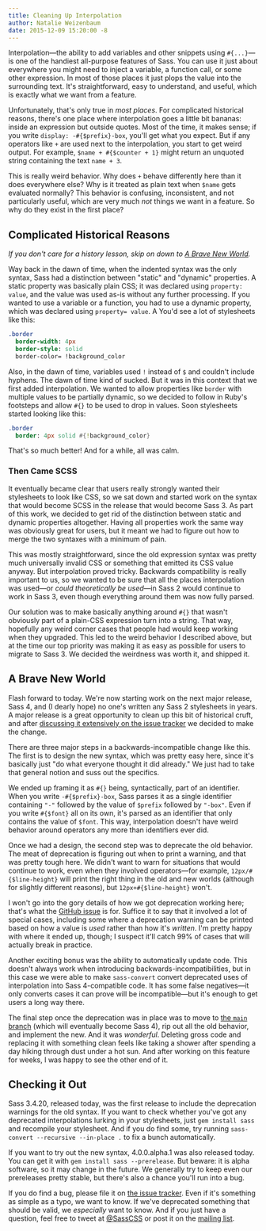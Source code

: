 ```yaml
---
title: Cleaning Up Interpolation
author: Natalie Weizenbaum
date: 2015-12-09 15:20:00 -8
---
```


Interpolation—the ability to add variables and other snippets using `#{...}`—is
one of the handiest all-purpose features of Sass. You can use it just about
everywhere you might need to inject a variable, a function call, or some other
expression. In most of those places it just plops the value into the surrounding
text. It's straightforward, easy to understand, and useful, which is exactly
what we want from a feature.

Unfortunately, that's only true in _most places_. For complicated historical
reasons, there's one place where interpolation goes a little bit bananas: inside
an expression but outside quotes. Most of the time, it makes sense; if you write
`display: -#{$prefix}-box`, you'll get what you expect. But if any operators
like `+` are used next to the interpolation, you start to get weird output. For
example, `$name + #{$counter + 1}` might return an unquoted string containing
the text `name + 3`.

This is really weird behavior. Why does `+` behave differently here than it does
everywhere else? Why is it treated as plain text when `$name` gets evaluated
normally? This behavior is confusing, inconsistent, and not particularly useful,
which are very much _not_ things we want in a feature. So why do they exist in
the first place?

## Complicated Historical Reasons

_If you don't care for a history lesson, skip on down to [A Brave New
World](#a-brave-new-world)._

Way back in the dawn of time, when the indented syntax was the only syntax, Sass
had a distinction between "static" and "dynamic" properties. A static property
was basically plain CSS; it was declared using `property: value`, and the value
was used as-is without any further processing. If you wanted to use a variable
or a function, you had to use a dynamic property, which was declared using
`property= value`. A You'd see a lot of stylesheets like this:

```sass
.border
  border-width: 4px
  border-style: solid
  border-color= !background_color
```

Also, in the dawn of time, variables used `!` instead of `$` and couldn't
include hyphens. The dawn of time kind of sucked. But it was in this context
that we first added interpolation. We wanted to allow properties like `border`
with multiple values to be partially dynamic, so we decided to follow in Ruby's
footsteps and allow `#{}` to be used to drop in values. Soon stylesheets started
looking like this:

```sass
.border
  border: 4px solid #{!background_color}
```

That's so much better! And for a while, all was calm.

### Then Came SCSS

It eventually became clear that users really strongly wanted their stylesheets
to look like CSS, so we sat down and started work on the syntax that would
become SCSS in the release that would become Sass 3. As part of this work, we
decided to get rid of the distinction between static and dynamic properties
altogether. Having all properties work the same way was obviously great for
users, but it meant we had to figure out how to merge the two syntaxes with a
minimum of pain.

This was mostly straightforward, since the old expression syntax was pretty much
universally invalid CSS or something that emitted its CSS value anyway. But
interpolation proved tricky. Backwards compatibility is really important to us,
so we wanted to be sure that all the places interpolation was used—or _could
theoretically be used_—in Sass 2 would continue to work in Sass 3, even though
everything around them was now fully parsed.

Our solution was to make basically anything around `#{}` that wasn't obviously
part of a plain-CSS expression turn into a string. That way, hopefully any weird
corner cases that people had would keep working when they upgraded. This led to
the weird behavior I described above, but at the time our top priority was
making it as easy as possible for users to migrate to Sass 3. We decided the
weirdness was worth it, and shipped it.

## A Brave New World

Flash forward to today. We're now starting work on the next major release, Sass
4, and (I dearly hope) no one's written any Sass 2 stylesheets in years. A major
release is a great opportunity to clean up this bit of historical cruft, and
after [discussing it extensively on the issue
tracker](https://github.com/sass/sass/issues/1778) we decided to make the
change.

There are three major steps in a backwards-incompatible change like this. The
first is to design the new syntax, which was pretty easy here, since it's
basically just "do what everyone thought it did already." We just had to take
that general notion and suss out the specifics.

We ended up framing it as `#{}` being, syntactically, part of an identifier.
When you write `-#{$prefix}-box`, Sass parses it as a single identifier
containing `"-"` followed by the value of `$prefix` followed by `"-box"`. Even
if you write `#{$font}` all on its own, it's parsed as an identifier that only
contains the value of `$font`. This way, interpolation doesn't have weird
behavior around operators any more than identifiers ever did.

Once we had a design, the second step was to deprecate the old behavior. The
meat of deprecation is figuring out when to print a warning, and that was pretty
tough here. We didn't want to warn for situations that would continue to work,
even when they involved operators—for example, `12px/#{$line-height}` will print
the right thing in the old and new worlds (although for slightly different
reasons), but `12px+#{$line-height}` won't.

I won't go into the gory details of how we got deprecation working here; that's
what the [GitHub issue](https://github.com/sass/sass/issues/1778) is for.
Suffice it to say that it involved a lot of special cases, including some where
a deprecation warning can be printed based on how a value is _used_ rather than
how it's _written_. I'm pretty happy with where it ended up, though; I suspect
it'll catch 99% of cases that will actually break in practice.

Another exciting bonus was the ability to automatically update code. This
doesn't always work when introducing backwards-incompatibilities, but in this
case we were able to make `sass-convert` convert deprecated uses of
interpolation into Sass 4-compatible code. It has some false negatives—it only
converts cases it can prove will be incompatible—but it's enough to get users a
long way there.

The final step once the deprecation was in place was to move to [the `main`
branch](https://github.com/sass/sass/commits/main) (which will eventually
become Sass 4), rip out all the old behavior, and implement the new. And it was
_wonderful_. Deleting gross code and replacing it with something clean feels
like taking a shower after spending a day hiking through dust under a hot sun.
And after working on this feature for weeks, I was happy to see the other end of
it.

## Checking it Out

Sass 3.4.20, released today, was the first release to include the deprecation
warnings for the old syntax. If you want to check whether you've got any
deprecated interpolations lurking in your stylesheets, just `gem install sass`
and recompile your stylesheet. And if you do find some, try running
`sass-convert --recursive --in-place .` to fix a bunch automatically.

If you want to try out the new syntax, 4.0.0.alpha.1 was also released today.
You can get it with `gem install sass --prerelease`. But beware: it is alpha
software, so it may change in the future. We generally try to keep even our
prereleases pretty stable, but there's also a chance you'll run into a bug.

If you do find a bug, please file it on [the issue
tracker](https://github.com/sass/sass/issues). Even if it's something as simple
as a typo, we want to know. If we've deprecated something that should be valid,
we _especially_ want to know. And if you just have a question, feel free to
tweet at [@SassCSS](https://twitter.com/SassCSS) or post it on the [mailing
list](https://groups.google.com/forum/#!forum/sass-lang).
